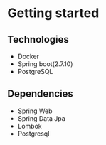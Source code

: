 # Getting started
## Technologies
* Docker
* Spring boot(2.7.10)
* PostgreSQL

## Dependencies
* Spring Web
* Spring Data Jpa
* Lombok
* Postgresql
